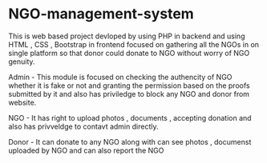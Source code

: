 # NGO-management-system

This is web based project devloped by using PHP in backend and using HTML , CSS , Bootstrap in frontend focused on gathering all the NGOs in on single platform so that donor could donate to NGO without worry of NGO genuity.

Admin - This module is focused on checking the authencity of NGO whether it is fake or not and granting the permission based on the proofs submitted by it and also has priviledge to block any NGO and donor from website.

NGO - It has right to upload photos , documents , accepting donation and also has privveldge to contavt admin directly.

Donor - It can donate to any NGO along with can see photos , documenst uploaded by NGO and can also report the NGO
